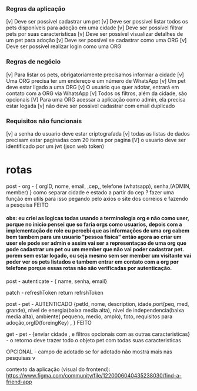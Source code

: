 ### Regras da aplicação

[v] Deve ser possível cadastrar um pet
[v] Deve ser possível listar todos os pets disponíveis para adoção em uma cidade
[v] Deve ser possível filtrar pets por suas características
[v] Deve ser possível visualizar detalhes de um pet para adoção
[v] Deve ser possível se cadastrar como uma ORG
[v] Deve ser possível realizar login como uma ORG

### Regras de negócio

[v] Para listar os pets, obrigatoriamente precisamos informar a cidade
[v] Uma ORG precisa ter um endereço e um número de WhatsApp
[v] Um pet deve estar ligado a uma ORG
[v] O usuário que quer adotar, entrará em contato com a ORG via WhatsApp
[v] Todos os filtros, além da cidade, são opcionais
[V] Para uma ORG acessar a aplicação como admin, ela precisa estar logada
[v] não deve ser possivel cadastrar com email duplicado

### Requisitos não funcionais
[v] a senha do usuario deve estar criptografada
[v] todas as listas de dados precisam estar paginadas com 20 items por pagina
[V] o usuario deve ser identificado por um jwt (json web token)

# rotas
post - org - { orgID, nome, email, ,cep,, telefone (whatsapp), senha,(ADMIN, member) } como separar cidade e estado a partir do cep ? fazer uma função em utils para isso pegando pelo axios o site dos correios e fazendo a pesquisa FEITO 
#### obs: eu criei as logicas todas usando a terminologia org e não como user, porque no inicio pensei que so faria orgs como usuarios, depois com a implementação de role eu percebi que as informações de uma org cabem bem tambem para um usuario "pessoa fisica" então agora ao criar um user ele pode ser admin e assim vai ser a representaçao de uma org que pode cadastrar um pet ou um member que não vai poder cadastrar pet. porem sem estar logado, ou seja mesmo sem ser member um visitante vai poder ver os pets listados e tambem entrar em contato com a org por telefone porque essas rotas não são verificadas por autenticação.

post - autenticate - { name, senha, email} 

patch - refreshToken return refrshToken

post - pet - AUTENTICADO {petId, nome, description, idade,port(peq, med, grande),  nivel de energia(baixa media alta), nivel de independencia(baixa media alta), ambiente( pequeno, medio, amplo), foto, requisitos para adoção,orgID(foreingKey) ,  } FEITO

get - pet - {enviar cidade , e filtros opcionais com as outras caracteristicas} - o retorno deve trazer todo o objeto pet com todas suas caracteristicas 

OPCIONAL -
 campo de adotado se for adotado não mostra mais nas pesquisas v


contexto da aplicação (visual do frontend):
https://www.figma.com/community/file/1220006040435238030/find-a-friend-app

